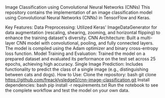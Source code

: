 Image Classification using Convolutional Neural Networks (CNNs)
This repository contains the implementation of an image classification model using Convolutional Neural Networks (CNNs) in TensorFlow and Keras.

Key Features:
Data Preprocessing: Utilized Keras' ImageDataGenerator for data augmentation (rescaling, shearing, zooming, and horizontal flipping) to enhance the training dataset's diversity.
CNN Architecture: Built a multi-layer CNN model with convolutional, pooling, and fully connected layers. The model is compiled using the Adam optimizer and binary cross-entropy loss function.
Model Training and Evaluation: Trained the model on a prepared dataset and evaluated its performance on the test set across 25 epochs, achieving high accuracy.
Single Image Prediction: Includes functionality to predict the class of a single image (e.g., distinguishing between cats and dogs).
How to Use:
Clone the repository:
bash
git clone https://github.com/freacklysledge0/cnn-image-classification.git
Install dependencies:
bash
pip install -r requirements.txt
Run the notebook to see the complete workflow and test the model on your own data.
